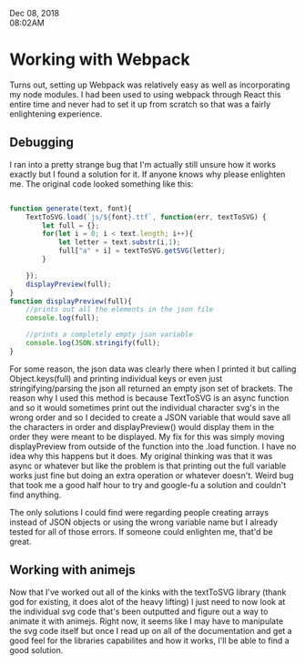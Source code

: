 Dec 08, 2018<br>
08:02AM

# Working with Webpack

Turns out, setting up Webpack was relatively easy as well as incorporating my node modules. I had been used to using webpack through React this entire time and never had to set it up from scratch so that was a fairly enlightening experience. 

## Debugging

I ran into a pretty strange bug that I'm actually still unsure how it works exactly but I found a solution for it. If anyone knows why please enlighten me. The original code looked something like this:

``` javascript

function generate(text, font){
    TextToSVG.load(`js/${font}.ttf`, function(err, textToSVG) {
        let full = {};
        for(let i = 0; i < text.length; i++){   
            let letter = text.substr(i,1);
            full["a" + i] = textToSVG.getSVG(letter);
        }

    });
    displayPreview(full);
}
function displayPreview(full){
    //prints out all the elements in the json file
    console.log(full);

    //prints a completely empty json variable
    console.log(JSON.stringify(full);
}
```

For some reason, the json data was clearly there when I printed it but calling Object.keys(full) and printing individual keys or even just stringifying/parsing the json all returned an empty json set of brackets. The reason why I used this method is because TextToSVG is an async function and so it would sometimes print out the individual character svg's in the wrong order and so I decided to create a JSON variable that would save all the characters in order and displayPreview() would display them in the order they were meant to be displayed. My fix for this was simply moving displayPreview from outside of the function into the .load function. I have no idea why this happens but it does. My original thinking was that it was async or whatever but like the problem is that printing out the full variable works just fine but doing an extra operation or whatever doesn't. Weird bug that took me a good half hour to try and google-fu a solution and couldn't find anything. 

The only solutions I could find were regarding people creating arrays instead of JSON objects or using the wrong variable name but I already tested for all of those errors. If someone could enlighten me, that'd be great.

## Working with animejs

Now that I've worked out all of the kinks with the textToSVG library (thank god for existing, it does alot of the heavy lifting) I just need to now look at the individual svg code that's been outputted and figure out a way to animate it with animejs. Right now, it seems like I may have to manipulate the svg code itself but once I read up on all of the documentation and get a good feel for the libraries capabilites and how it works, I'll be able to find a good solution.